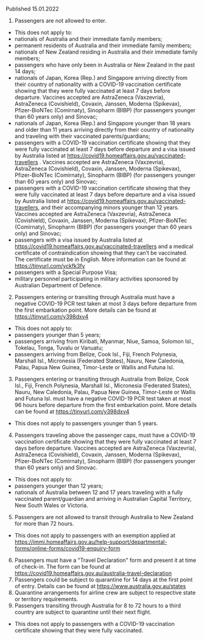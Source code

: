 Published 15.01.2022
1. Passengers are not allowed to enter.
- This does not apply to:
- nationals of Australia and their immediate family members;
- permanent residents of Australia and their immediate family members;
- nationals of New Zealand residing in Australia and their immediate family members;
- passengers who have only been in Australia or New Zealand in the past 14 days;
- nationals of Japan, Korea (Rep.) and Singapore arriving directly from their country of nationality with a COVID-19 vaccination certificate showing that they were fully vaccinated at least 7 days before departure. Vaccines accepted are AstraZeneca (Vaxzevria), AstraZeneca (Covishield), Covaxin, Janssen, Moderna (Spikevax), Pfizer-BioNTec (Comirnaty), Sinopharm (BIBP) (for passengers younger than 60 years only) and Sinovac;
- nationals of Japan, Korea (Rep.) and Singapore younger than 18 years and older than 11 years arriving directly from their country of nationality and traveling with their vaccinated parents/guardians;
- passengers with a COVID-19 vaccination certificate showing that they were fully vaccinated at least 7 days before departure and a visa issued by Australia listed at <a href="https://covid19.homeaffairs.gov.au/vaccinated-travellers">https://covid19.homeaffairs.gov.au/vaccinated-travellers</a> . Vaccines accepted are AstraZeneca (Vaxzevria), AstraZeneca (Covishield), Covaxin, Janssen, Moderna (Spikevax), Pfizer-BioNTec (Comirnaty), Sinopharm (BIBP) (for passengers younger than 60 years only) and Sinovac;
- passengers with a COVID-19 vaccination certificate showing that they were fully vaccinated at least 7 days before departure and a visa issued by Australia listed at <a href="https://covid19.homeaffairs.gov.au/vaccinated-travellers">https://covid19.homeaffairs.gov.au/vaccinated-travellers</a>, and their accompanying minors younger than 12 years. Vaccines accepted are AstraZeneca (Vaxzevria), AstraZeneca (Covishield), Covaxin, Janssen, Moderna (Spikevax), Pfizer-BioNTec (Comirnaty), Sinopharm (BIBP) (for passengers younger than 60 years only) and Sinovac;
- passengers with a visa issued by Australia listed at <a href="https://covid19.homeaffairs.gov.au/vaccinated-travellers">https://covid19.homeaffairs.gov.au/vaccinated-travellers</a> and a medical certificate of contraindication showing that they can’t be vaccinated. The certificate must be in English. More information can be found at <a href="https://tinyurl.com/yckfk3fy">https://tinyurl.com/yckfk3fy</a>
- passengers with a Special Purpose Visa;
- military personnel participating in military activities sponsored by Australian Department of Defence.
2. Passengers entering or transiting through Australia must have a negative COVID-19 PCR test taken at most 3 days before departure from the first embarkation point. More details can be found at <a href="https://tinyurl.com/y398dxv4">https://tinyurl.com/y398dxv4</a>
- This does not apply to:
- passengers younger than 5 years;
- passengers arriving from Kiribati, Myanmar, Niue, Samoa, Solomon Isl., Tokelau, Tonga, Tuvalu or Vanuatu;
- passengers arriving from Belize, Cook Isl., Fiji, French Polynesia, Marshall Isl., Micronesia (Federated States), Nauru, New Caledonia, Palau, Papua New Guinea, Timor-Leste or Wallis and Futuna Isl.
3. Passengers entering or transiting through Australia from Belize, Cook Isl., Fiji, French Polynesia, Marshall Isl., Micronesia (Federated States), Nauru, New Caledonia, Palau, Papua New Guinea, Timor-Leste or Wallis and Futuna Isl. must have a negative COVID-19 PCR test taken at most 96 hours before departure from the first embarkation point. More details can be found at <a href="https://tinyurl.com/y398dxv4">https://tinyurl.com/y398dxv4</a>
- This does not apply to passengers younger than 5 years.
4. Passengers traveling above the passenger caps, must have a COVID-19 vaccination certificate showing that they were fully vaccinated at least 7 days before departure. Vaccines accepted are AstraZeneca (Vaxzevria), AstraZeneca (Covishield), Covaxin, Janssen, Moderna (Spikevax), Pfizer-BioNTec (Comirnaty), Sinopharm (BIBP) (for passengers younger than 60 years only) and Sinovac.
- This does not apply to:
- passengers younger than 12 years;
- nationals of Australia between 12 and 17 years traveling with a fully vaccinated parent/guardian and arriving in Australian Capital Territory, New South Wales or Victoria.
5. Passengers are not allowed to transit through Australia to New Zealand for more than 72 hours.
- This does not apply to passengers with an exemption applied at <a href="https://immi.homeaffairs.gov.au/help-support/departmental-forms/online-forms/covid19-enquiry-form">https://immi.homeaffairs.gov.au/help-support/departmental-forms/online-forms/covid19-enquiry-form</a>
6. Passengers must have a "Travel Declaration" form and present it at time of check-in. The form can be found at <a href="https://covid19.homeaffairs.gov.au/australia-travel-declaration">https://covid19.homeaffairs.gov.au/australia-travel-declaration</a>
7. Passengers could be subject to quarantine for 14 days at the first point of entry. Details can be found at <a href="https://www.australia.gov.au/states">https://www.australia.gov.au/states</a>
8. Quarantine arrangements for airline crew are subject to respective state or territory requirements.
9. Passengers transiting through Australia for 8 to 72 hours to a third country are subject to quarantine until their next flight.
- This does not apply to passengers with a COVID-19 vaccination certificate showing that they were fully vaccinated.